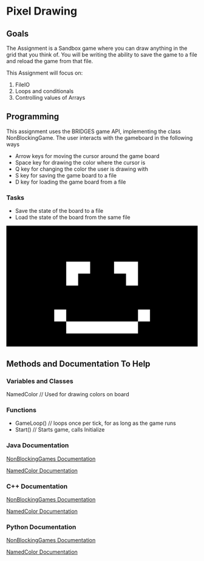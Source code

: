 # Pixel Drawing

## Goals

The Assignment is a Sandbox game where you can draw anything in the grid that you think of. You will be writing the ability to save the game to a file and reload the game from that file. 

This Assignment will focus on:

1. FileIO
2. Loops and conditionals
3. Controlling values of Arrays

## Programming

This assignment uses the BRIDGES game API, implementing the class NonBlockingGame. 
The user interacts with the gameboard in the following ways
- Arrow keys for moving the cursor around the game board
- Space key for drawing the color where the cursor is
- Q key for changing the color the user is drawing with
- S key for saving the game board to a file
- D key for loading the game board from a file

### Tasks

- Save the state of the board to a file
- Load the state of the board from the same file

![Pixel Drawing !](./figures/PixelShot.PNG)

## Methods and Documentation To Help

### Variables and Classes

NamedColor // Used for drawing colors on board

### Functions

- GameLoop() // loops once per tick, for as long as the game runs
- Start() // Starts game, calls Initialize

### Java Documentation

[NonBlockingGames Documentation](http://bridgesuncc.github.io/doc/java-api/current/html/classbridges_1_1games_1_1_non_blocking_game.html)

[NamedColor Documentation](http://bridgesuncc.github.io/doc/java-api/current/html/enumbridges_1_1base_1_1_named_color.html)

### C++ Documentation

[NonBlockingGames Documentation](https://bridgesuncc.github.io/doc/cxx-api/current/html/classbridges_1_1game_1_1_non_blocking_game.html)

[NamedColor Documentation](https://bridgesuncc.github.io/doc/cxx-api/current/html/namespacebridges_1_1game.html#afaa832a4322b25b6a4ebfba832f10f26)

### Python Documentation

[NonBlockingGames Documentation](https://bridgesuncc.github.io/doc/python-api/current/html/classbridges_1_1non__blocking__game_1_1_non_blocking_game.html)

[NamedColor Documentation](https://bridgesuncc.github.io/doc/python-api/current/html/classbridges_1_1named__color_1_1_named_color.html)